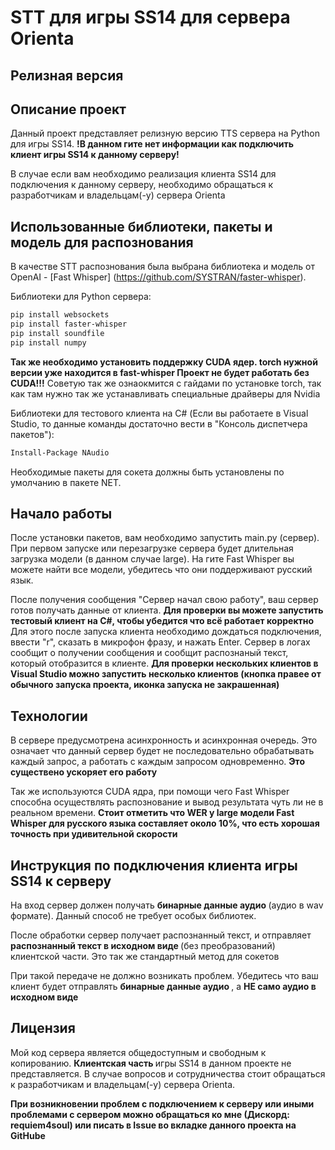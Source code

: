 # **STT для игры SS14 для сервера Orienta**

## Релизная версия

<!-- markdownlint-disable -->

## Описание проект

Данный проект представляет релизную версию TTS сервера на Python для игры SS14. 
<b>!В данном гите нет информации как подключить клиент игры SS14 к данному серверу! </b>

В случае если вам необходимо реализация клиента SS14 для подключения к данному серверу, необходимо обращаться к разработчикам и владельцам(-у) сервера Orienta

## Использованные библиотеки, пакеты и модель для распознования

В качестве STT распознования была выбрана библиотека и модель от OpenAI - [Fast Whisper] (https://github.com/SYSTRAN/faster-whisper).

Библиотеки для Python сервера:
```bash
pip install websockets
pip install faster-whisper
pip install soundfile
pip install numpy
```
<b>Так же необходимо установить поддержку CUDA ядер. torch нужной версии уже находится в fast-whisper </b>
<b> Проект не будет работать без CUDA!!!</b>
Советую так же ознаокмится с гайдами по установке torch, так как там нужно так же устанавливать специальные драйверы для Nvidia 

Библиотеки для тестового клиента на C# (Если вы работаете в Visual Studio, то данные команды достаточно вести в "Консоль диспетчера пакетов"):
```bash
Install-Package NAudio
```

Необходимые пакеты для сокета должны быть установлены по умолчанию в пакете NET.
 

## Начало работы

После установки пакетов, вам необходимо запустить main.py (сервер).
При первом запуске или перезагрузке сервера будет длительная загрузка модели (в данном случае large).
На гите Fast Whisper вы можете найти все модели, убедитесь что они поддерживают русский язык.

После получения сообщения "Сервер начал свою работу", ваш сервер готов получать данные от клиента.
<b> Для проверки вы можете запустить тестовый клиент на C#, чтобы убедится что всё работает корректно </b>
Для этого после запуска клиента необходимо дождаться подключения, ввести "r", сказать в микрофон фразу, и нажать Enter.
Сервер в логах сообщит о получении сообщения и сообщит распознаный текст, который отобразится в клиенте.
<b> Для проверки нескольких клиентов в Visual Studio можно запустить несколько клиентов (кнопка правее от обычного запуска проекта, иконка запуска не закрашенная)</b>

## Технологии

В сервере предусмотрена асинхронность и асинхронная очередь. Это означает что данный сервер будет не последовательно обрабатывать каждый запрос, а работать с каждым запросом одновременно.
<b> Это существено ускоряет его работу </b>

Так же используются CUDA ядра, при помощи чего Fast Whisper способна осуществлять распознование и вывод результата чуть ли не в реальном времени.
<b> Стоит отметить что WER у large модели Fast Whisper для русского языка составляет около 10%, что есть хорошая точность при удивительной скорости </b>


## Инструкция по подключения клиента игры SS14 к серверу

На вход сервер должен получать <b> бинарные данные аудио </b> (аудио в wav формате). Данный способ не требует особых библиотек.

После обработки сервер получает распознанный текст, и отправляет <b> распознанный текст в исходном виде </b> (без преобразований) клиентской части. Это так же стандартный метод для сокетов

При такой передаче не должно возникать проблем. Убедитесь что ваш клиент будет отправлять <b> бинарные данные аудио </b>, а <b> НЕ само аудио в исходном виде </b>


## Лицензия

Мой код сервера является общедоступным и свободным к копированию. <b> Клиентская часть </b> игры SS14 в данном проекте не представляется. 
В случае вопросов и сотрудничества стоит обращаться к разработчикам и владельцам(-у) сервера Orienta.

<b> При возникновении проблем с подключением к серверу или иными проблемами с сервером можно обращаться ко мне <b> (Дискорд: requiem4soul) </b> или писать в Issue во вкладке данного проекта на GitHube </b>

